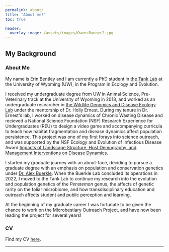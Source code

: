 ```yaml
---
permalink: about/
title: "About me!"
toc: true

header:
  overlay_image: /assets/images/OwensBanner2.jpg
---
```


## My Background
### About Me

My name is Erin Bentley and I am currently a PhD student in [the Tank Lab](http://davetank.github.io/tank-lab/) at the University of Wyoming (UW), in the Program in Ecology and Evolution. 

I received my undergraduate degree from UW in Animal Science, Pre-Veterinary track at the University of Wyoming in 2018, and worked as an undergraduate researcher in [the Wildlife Genomics and Disease Ecology Lab](http://www.wildlifegenetichealth.org/about-us/holly-ernest/) under the mentorship of Dr. Holly Ernest. During my tenure in Dr. Ernest's lab, I worked on disease dynamics of Chronic Wasting Disease and recieved a National Science Foundation (NSF) Research Experience for Undergraduates (REU) to design a video game and accompanying curricula to teach how habitat fragmentation and disease dynamics affect population persistence. This project was one of my first forays into science outreach, and was supported by the NSF Ecology and Evolution of Infectious Disease Award [Impacts of Landscape Structure, Host Demography, and Management Interventions on Disease Dynamics](https://felidae.colostate.edu/). 

I started my graduate journey with an about-face, deciding to pursue a graduate degree with an emphasis on population and conservation genetics under [Dr. Alex Buerkle](https://cbuerkle.bitbucket.io/). When the Buerkle Lab concluded its operations in 2022, I moved to the Tank Lab to continue my research into the evolution and population genetics of the _Penstemon_ genus, the affects of genetic rarity on the foliar microbiome, and how transdisciplinary education and outreach affects student and public perception and learning. 

At the beginning of my graduate career I was fortunate to be given the chance to work on the Microbestiary Outreach Project, and have now been leading the project for several years!


### CV
Find my CV [here](/assets/files/CV).

---
